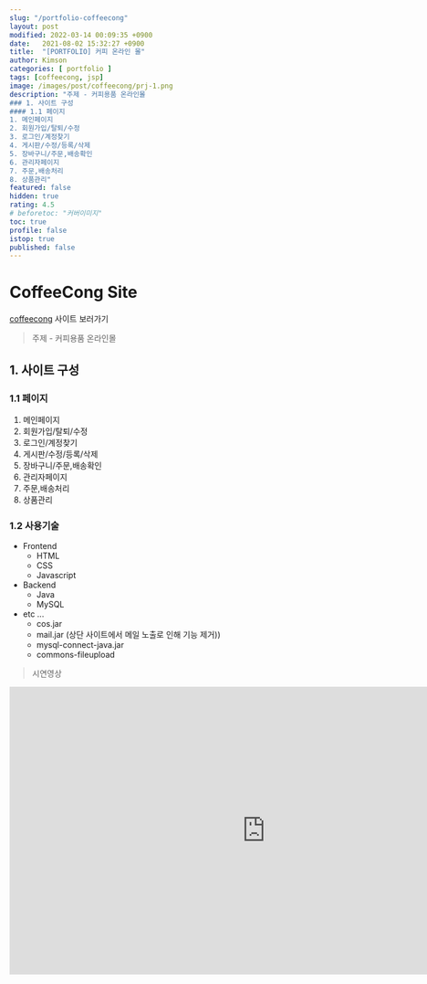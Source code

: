 ```yaml
---
slug: "/portfolio-coffeecong"
layout: post
modified: 2022-03-14 00:09:35 +0900
date:   2021-08-02 15:32:27 +0900
title:  "[PORTFOLIO] 커피 온라인 몰"
author: Kimson
categories: [ portfolio ]
tags: [coffeecong, jsp]
image: /images/post/coffeecong/prj-1.png
description: "주제 - 커피용품 온라인몰
### 1. 사이트 구성
#### 1.1 페이지
1. 메인페이지
2. 회원가입/탈퇴/수정
3. 로그인/계정찾기
4. 게시판/수정/등록/삭제
5. 장바구니/주문,배송확인
6. 관리자페이지
7. 주문,배송처리
8. 상품관리"
featured: false
hidden: true
rating: 4.5
# beforetoc: "커버이미지"
toc: true
profile: false
istop: true
published: false
---
```


# CoffeeCong Site

[coffeecong](https://devkims-on.herokuapp.com/main.me) 사이트 보러가기

> 주제 - 커피용품 온라인몰

## 1. 사이트 구성

### 1.1 페이지

1. 메인페이지
2. 회원가입/탈퇴/수정
3. 로그인/계정찾기
4. 게시판/수정/등록/삭제
5. 장바구니/주문,배송확인
6. 관리자페이지
7. 주문,배송처리
8. 상품관리

### 1.2 사용기술

- Frontend
  - HTML
  - CSS
  - Javascript
- Backend
  - Java
  - MySQL
- etc ...
  - cos.jar
  - mail.jar (상단 사이트에서 메일 노출로 인해 기능 제거))
  - mysql-connect-java.jar
  - commons-fileupload

> 시연영상

<iframe width="896" height="504" src="https://www.youtube.com/embed/-8Zeu9oCVPU" title="YouTube video player" frameborder="0" allow="accelerometer; autoplay; clipboard-write; encrypted-media; gyroscope; picture-in-picture" allowfullscreen></iframe>